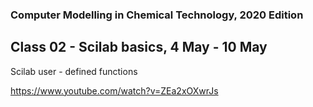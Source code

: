 ### Computer Modelling in Chemical Technology, 2020 Edition

## Class 02 - Scilab basics, 4 May - 10 May



Scilab user - defined functions

https://www.youtube.com/watch?v=ZEa2xOXwrJs
